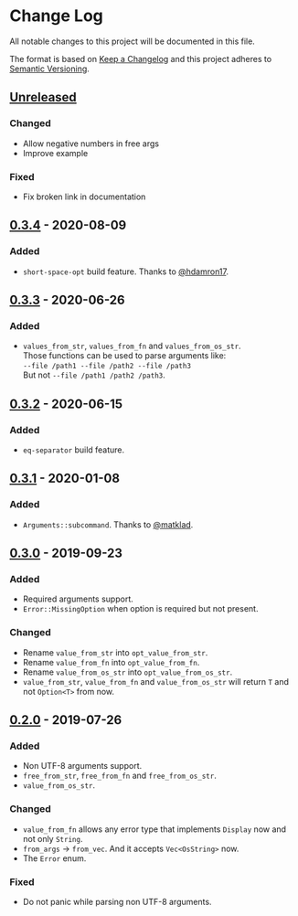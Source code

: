 # Change Log
All notable changes to this project will be documented in this file.

The format is based on [Keep a Changelog](http://keepachangelog.com/)
and this project adheres to [Semantic Versioning](http://semver.org/).

## [Unreleased]
### Changed
- Allow negative numbers in free args
- Improve example

### Fixed
- Fix broken link in documentation

## [0.3.4] - 2020-08-09
### Added
- `short-space-opt` build feature. Thanks to [@hdamron17](https://github.com/hdamron17).

## [0.3.3] - 2020-06-26
### Added
- `values_from_str`, `values_from_fn` and `values_from_os_str`.<br>
  Those functions can be used to parse arguments like:<br>
  `--file /path1 --file /path2 --file /path3`<br>
  But not `--file /path1 /path2 /path3`.

## [0.3.2] - 2020-06-15
### Added
- `eq-separator` build feature.

## [0.3.1] - 2020-01-08
### Added
- `Arguments::subcommand`. Thanks to [@matklad](https://github.com/matklad).

## [0.3.0] - 2019-09-23
### Added
- Required arguments support.
- `Error::MissingOption` when option is required but not present.

### Changed
- Rename `value_from_str` into `opt_value_from_str`.
- Rename `value_from_fn` into `opt_value_from_fn`.
- Rename `value_from_os_str` into `opt_value_from_os_str`.
- `value_from_str`, `value_from_fn` and `value_from_os_str` will return `T` and not `Option<T>`
  from now.

## [0.2.0] - 2019-07-26
### Added
- Non UTF-8 arguments support.
- `free_from_str`, `free_from_fn` and `free_from_os_str`.
- `value_from_os_str`.

### Changed
- `value_from_fn` allows any error type that implements `Display` now
  and not only `String`.
- `from_args` -> `from_vec`. And it accepts `Vec<OsString>` now.
- The `Error` enum.

### Fixed
- Do not panic while parsing non UTF-8 arguments.

[Unreleased]: https://github.com/RazrFalcon/pico-args/compare/v0.3.4...HEAD
[0.3.4]: https://github.com/RazrFalcon/pico-args/compare/v0.3.3...v0.3.4
[0.3.3]: https://github.com/RazrFalcon/pico-args/compare/v0.3.2...v0.3.3
[0.3.2]: https://github.com/RazrFalcon/pico-args/compare/v0.3.1...v0.3.2
[0.3.1]: https://github.com/RazrFalcon/pico-args/compare/v0.3.0...v0.3.1
[0.3.0]: https://github.com/RazrFalcon/pico-args/compare/v0.2.0...v0.3.0
[0.2.0]: https://github.com/RazrFalcon/pico-args/compare/v0.1.0...v0.2.0
